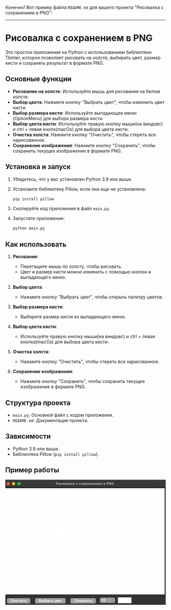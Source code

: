 Конечно! Вот пример файла `README.md` для вашего проекта "Рисовалка с сохранением в PNG":

---

# Рисовалка с сохранением в PNG

Это простое приложение на Python с использованием библиотеки Tkinter, которое позволяет рисовать на холсте, выбирать цвет, размер кисти и сохранять результат в формате PNG.

## Основные функции

- **Рисование на холсте**: Используйте мышь для рисования на белом холсте.
- **Выбор цвета**: Нажмите кнопку "Выбрать цвет", чтобы изменить цвет кисти.
- **Выбор размера кисти**: Используйте выпадающее меню (OptionMenu) для выбора размера кисти.
- **Выбор цвета кисти**: Используйте правую кнопку мыши(на виндовс) и ctrl + левая кнопк(macOs) для выбора цвета кисти.
- **Очистка холста**: Нажмите кнопку "Очистить", чтобы стереть все нарисованное.
- **Сохранение изображения**: Нажмите кнопку "Сохранить", чтобы сохранить текущее изображение в формате PNG.

## Установка и запуск

1. Убедитесь, что у вас установлен Python 3.9 или выше.
2. Установите библиотеку Pillow, если она еще не установлена:

   ```bash
   pip install pillow
   ```

3. Скопируйте код приложения в файл `main.py`.
4. Запустите приложение:

   ```bash
   python main.py
   ```

## Как использовать

1. **Рисование**:
   - Перетащите мышь по холсту, чтобы рисовать.
   - Цвет и размер кисти можно изменить с помощью кнопок и выпадающего меню.

2. **Выбор цвета**:
   - Нажмите кнопку "Выбрать цвет", чтобы открыть палитру цветов.

3. **Выбор размера кисти**:
   - Выберите размер кисти из выпадающего меню.

4. **Выбор цвета кисти**: 
   - Используйте правую кнопку мыши(на виндовс) и ctrl + левая кнопка(macOs) для выбора цвета кисти.

5. **Очистка холста**:
   - Нажмите кнопку "Очистить", чтобы стереть все нарисованное.

6. **Сохранение изображения**:
   - Нажмите кнопку "Сохранить", чтобы сохранить текущее изображение в формате PNG.

## Структура проекта

- `main.py`: Основной файл с кодом приложения.
- `README.md`: Документация проекта.

## Зависимости

- Python 3.9 или выше.
- Библиотека Pillow (`pip install pillow`).

## Пример работы

![img_1.png](img_1.png)


